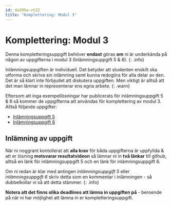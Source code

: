```yaml
---
id: da395a-vt22
title: "Komplettering: Modul 3"
---
```


# Komplettering: Modul 3

Denna kompletteringsuppgift behöver **endast** göras **om** ni är underkända på någon av uppgifterna i modul 3 (Inlämningsuppgift 5 & 6).
{: .info}

Inlämningsuppgiften är individuell. Det betyder att studenten enskilt ska utforma och skriva sin inlämning samt kunna redogöra för alla delar av den. Det är så klart inte förbjudet att diskutera uppgiften. Men viktigt är alltså att det man lämnar in representerar ens egna arbete.
{: .warn}

Eftersom att inga exempellösningar har publicerats för inlämningsuppgift 5 & 6 så kommer de uppgifterna att användas för komplettering av modul 3. Alltså följande uppgifter:

- [Inlämningsuppgift 5](../6-utvecklingsmetodik/i1/)
- [Inlämningsuppgift 6](../7-js-ramverk/i1/)

## Inlämning av uppgift

När ni noggrant kontollerat att **alla krav** för båda uppgifterna är uppfyllda & att er lösning **motsvarar resultatvideon** så lämnar ni in **två länkar** till github, alltså en länk för inlämningsuppgift 5 och en länk för inlämningsuppgift 6.

Om ni redan är klar med antingen *inlämningsuppgift 5* eller *inlämningsuppgift 6* skriv detta som en kommentar i inlämningen - så dubbelkollar vi så att detta stämmer.
{: .info}

**Notera att det finns olika deadlines att lämna in uppgiften på** - beroende på när ni har möjlighet att lämna in er kompletteringsuppgift.